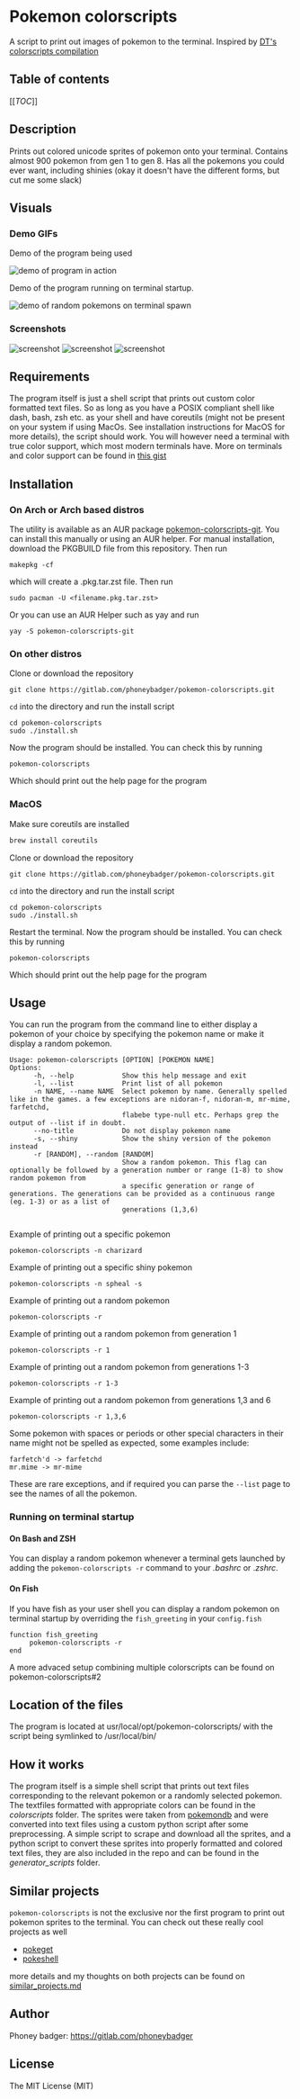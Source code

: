 # Pokemon colorscripts

A script to print out images of pokemon to the terminal. Inspired by
[DT's colorscripts compilation](https://gitlab.com/dwt1/shell-color-scripts)

## Table of contents
[[_TOC_]]

## Description
Prints out colored unicode sprites of pokemon onto your terminal. Contains
almost 900 pokemon from gen 1 to gen 8. Has all the pokemons you could ever want, including shinies
(okay it doesn't have the different forms, but cut me some slack)

## Visuals
### Demo GIFs
Demo of the program being used

![demo of program in action](./demo_images/colorscript-demo.gif)

Demo of the program running on terminal startup.

![demo of random pokemons on terminal spawn](./demo_images/poke_demo.gif)

### Screenshots
![screenshot](./demo_images/demo_1.png)
![screenshot](./demo_images/demo_2.png)
![screenshot](./demo_images/demo_3.png)

## Requirements
The program itself is just a shell script that prints out custom color formatted
text files. So as long as you have a POSIX compliant shell like dash, bash, zsh etc.
as your shell and have coreutils (might not be present on your system if using
MacOs. See installation instructions for MacOS for more details), the script should work.
You will however need a terminal with true color support, which most
modern terminals have. More on terminals and color support can be found in
[this gist](https://gist.github.com/XVilka/8346728)

## Installation

### On Arch or Arch based distros
The utility is available as an AUR package
[pokemon-colorscripts-git](https://aur.archlinux.org/packages/pokemon-colorscripts-git).
You can install this manually or using an AUR helper. For manual installation,
download the PKGBUILD file from this repository. Then run
```
makepkg -cf
```
which will create a .pkg.tar.zst file. Then run
```
sudo pacman -U <filename.pkg.tar.zst>
```

Or you can use an AUR Helper such as yay and run
```
yay -S pokemon-colorscripts-git
```

### On other distros
Clone or download the repository
```
git clone https://gitlab.com/phoneybadger/pokemon-colorscripts.git
```
`cd` into the directory and run the install script
```
cd pokemon-colorscripts
sudo ./install.sh
```
Now the program should be installed. You can check this by running
```
pokemon-colorscripts
```
Which should print out the help page for the program

### MacOS

Make sure coreutils are installed
```sh
brew install coreutils
```

Clone or download the repository
```
git clone https://gitlab.com/phoneybadger/pokemon-colorscripts.git
```
`cd` into the directory and run the install script
```
cd pokemon-colorscripts
sudo ./install.sh
```

Restart the terminal.
Now the program should be installed. You can check this by running
```
pokemon-colorscripts
```
Which should print out the help page for the program

## Usage
You can run the program from the command line to either display a pokemon of your
choice by specifying the pokemon name or make it display a random pokemon.
```
Usage: pokemon-colorscripts [OPTION] [POKEMON NAME]
Options:
      -h, --help            Show this help message and exit
      -l, --list            Print list of all pokemon
      -n NAME, --name NAME  Select pokemon by name. Generally spelled like in the games. a few exceptions are nidoran-f, nidoran-m, mr-mime, farfetchd,
                            flabebe type-null etc. Perhaps grep the output of --list if in doubt.
      --no-title            Do not display pokemon name
      -s, --shiny           Show the shiny version of the pokemon instead
      -r [RANDOM], --random [RANDOM]
                            Show a random pokemon. This flag can optionally be followed by a generation number or range (1-8) to show random pokemon from
                            a specific generation or range of generations. The generations can be provided as a continuous range (eg. 1-3) or as a list of
                            generations (1,3,6)


```

Example of printing out a specific pokemon
```
pokemon-colorscripts -n charizard
```
Example of printing out a specific shiny pokemon
```
pokemon-colorscripts -n spheal -s
```
Example of printing out a random pokemon
```
pokemon-colorscripts -r
```
Example of printing out a random pokemon from generation 1
```
pokemon-colorscripts -r 1
```
Example of printing out a random pokemon from generations 1-3
```
pokemon-colorscripts -r 1-3
```
Example of printing out a random pokemon from generations 1,3 and 6
```
pokemon-colorscripts -r 1,3,6
```
Some pokemon with spaces or periods or other special characters in their name
might not be spelled as expected, some examples include:
```
farfetch'd -> farfetchd
mr.mime -> mr-mime
```
These are rare exceptions, and if required you can parse the `--list` page to see
the names of all the pokemon.

### Running on terminal startup
#### On Bash and ZSH
You can display a random pokemon whenever a terminal gets launched by adding
the `pokemon-colorscripts -r` command to your *.bashrc* or .*zshrc*.

#### On Fish
If you have fish as your user shell you can display a random pokemon on terminal
startup by overriding the `fish_greeting` in your `config.fish`
```
function fish_greeting
     pokemon-colorscripts -r
end
```
A more advaced setup combining multiple colorscripts can be found on pokemon-colorscripts#2

## Location of the files
The program is located at usr/local/opt/pokemon-colorscripts/ with the script being symlinked to /usr/local/bin/

## How it works
The program itself is a simple shell script that prints out text files corresponding
to the relevant pokemon or a randomly selected pokemon. The textfiles formatted with
appropriate colors can be found in the *colorscripts* folder. The sprites
were taken from [pokemondb](https://pokemondb.net/sprites) and were converted into text
files using a custom python script after some preprocessing. A simple script to
scrape and download all the sprites, and a python script to convert these sprites into properly formatted and colored
text files, they are also included in the repo and can be found in the *generator_scripts* folder.

## Similar projects
`pokemon-colorscripts` is not the exclusive nor the first program to print out
pokemon sprites to the terminal. You can check out these really cool projects as
well
- [pokeget](https://github.com/talwat/pokeget)
- [pokeshell](https://github.com/acxz/pokeshell)

more details and my thoughts on both projects can be found on [similar_projects.md](./similar_projects.md)

## Author
Phoney badger:
https://gitlab.com/phoneybadger

## License
The MIT License (MIT)


